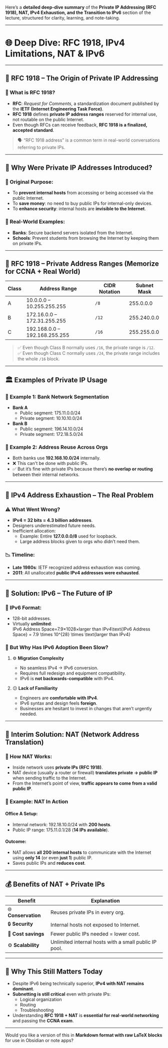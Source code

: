 Here’s a **detailed deep-dive summary** of the **Private IP Addressing (RFC 1918), NAT, IPv4 Exhaustion, and the Transition to IPv6** section of the lecture, structured for clarity, learning, and note-taking.

---

# 🌐 Deep Dive: RFC 1918, IPv4 Limitations, NAT & IPv6

---

## 📘 RFC 1918 – The Origin of Private IP Addressing

### 🔎 What is RFC 1918?

- **RFC**: _Request for Comments_, a standardization document published by the **IETF (Internet Engineering Task Force)**.
- **RFC 1918** defines **private IP address ranges** reserved for internal use, not routable on the public Internet.
- Even though RFCs can receive feedback, **RFC 1918 is a finalized, accepted standard**.

> 🗣 “RFC 1918 address” is a common term in real-world conversations referring to private IPs.

---

## 🔐 Why Were Private IP Addresses Introduced?

### 🎯 Original Purpose:

- To **prevent internal hosts** from accessing or being accessed via the public Internet.
- To **save money**: no need to buy public IPs for internal-only devices.
- To **enhance security**: internal hosts are **invisible to the Internet**.

### 💼 Real-World Examples:

- **Banks**: Secure backend servers isolated from the Internet.
- **Schools**: Prevent students from browsing the Internet by keeping them on private IPs.

---

## 🧭 RFC 1918 – Private Address Ranges (Memorize for CCNA + Real World)

|Class|Address Range|CIDR Notation|Subnet Mask|
|---|---|---|---|
|A|10.0.0.0 – 10.255.255.255|`/8`|255.0.0.0|
|B|172.16.0.0 – 172.31.255.255|`/12`|255.240.0.0|
|C|192.168.0.0 – 192.168.255.255|`/16`|255.255.0.0|

> ✅ Even though Class B normally uses `/16`, the private range is `/12`.  
> ✅ Even though Class C normally uses `/24`, the private range includes the whole `/16` block.

---

## 🏛 Examples of Private IP Usage

### 🧾 Example 1: Bank Network Segmentation

- **Bank A**
    - Public segment: 175.11.0.0/24
    - Private segment: 10.10.10.0/24
- **Bank B**
    - Public segment: 196.14.10.0/24
    - Private segment: 172.18.5.0/24

### 🧾 Example 2: Address Reuse Across Orgs

- Both banks use **192.168.10.0/24** internally.
- ❌ This can't be done with public IPs.
- ✅ But it’s fine with private IPs because there’s **no overlap or routing** between their internal networks.

---

## 🧯 IPv4 Address Exhaustion – The Real Problem

### ⚠️ What Went Wrong?

- **IPv4 = 32 bits = 4.3 billion addresses**.
- Designers underestimated future needs.
- Inefficient allocation:
    - Example: Entire **127.0.0.0/8** used for loopback.
    - Large address blocks given to orgs who didn’t need them.

### 📉 Timeline:

- **Late 1980s**: IETF recognized address exhaustion was coming.
- **2011**: All unallocated **public IPv4 addresses were exhausted**.

---

## 🌱 Solution: IPv6 – The Future of IP

### 📐 IPv6 Format:

- 128-bit addresses.
- Virtually **unlimited**: IPv6 Address Space=7.9×1028×larger than IPv4\text{IPv6 Address Space} = 7.9 \times 10^{28} \times \text{larger than IPv4}

### 🤔 But Why Has IPv6 Adoption Been Slow?

1. ⚙️ **Migration Complexity**
    
    - No seamless IPv4 → IPv6 conversion.
    - Requires full redesign and equipment compatibility.
    - IPv6 is **not backwards-compatible** with IPv4.
2. 😕 **Lack of Familiarity**
    
    - Engineers are **comfortable with IPv4**.
    - IPv6 syntax and design feels **foreign**.
    - Businesses are hesitant to invest in changes that aren’t urgently needed.

---

## 🔄 Interim Solution: NAT (Network Address Translation)

### 🔧 How NAT Works:

- Inside network uses **private IPs (RFC 1918)**.
- NAT device (usually a router or firewall) **translates private → public IP** when sending traffic to the Internet.
- From the Internet’s point of view, **traffic appears to come from a valid public IP**.

### 🧪 Example: NAT In Action

#### Office A Setup:

- Internal network: 192.18.10.0/24 with **200 hosts**.
- Public IP range: 175.11.0.1/28 (**14 IPs available**).

#### Outcome:

- NAT allows **all 200 internal hosts** to communicate with the Internet using **only 14** (or even **just 1**) public IP.
- Saves public IPs and **reduces cost**.

---

## 💰 Benefits of NAT + Private IPs

|Benefit|Explanation|
|---|---|
|🌐 **Conservation**|Reuses private IPs in every org.|
|🔒 **Security**|Internal hosts not exposed to Internet.|
|💸 **Cost savings**|Fewer public IPs needed = lower cost.|
|⚙️ **Scalability**|Unlimited internal hosts with a small public IP pool.|

---

## 🔁 Why This Still Matters Today

- Despite IPv6 being technically superior, **IPv4 with NAT remains dominant**.
- **Subnetting is still critical** even with private IPs:
    - Logical organization
    - Routing
    - Troubleshooting
- Understanding **RFC 1918 + NAT** is **essential for real-world networking** and passing the **CCNA exam**.

---

Would you like a version of this in **Markdown format with raw LaTeX blocks** for use in Obsidian or note apps?